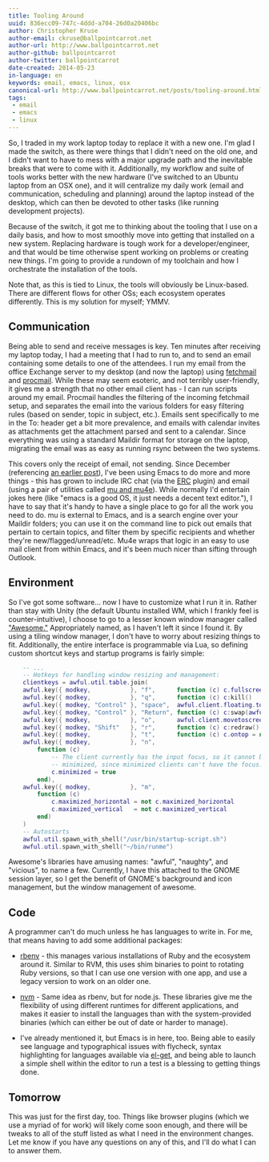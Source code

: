 ```yaml
---
title: Tooling Around
uuid: 836ecc09-747c-4ddd-a704-26d0a20406bc
author: Christopher Kruse
author-email: ckruse@ballpointcarrot.net
author-url: http://www.ballpointcarrot.net
author-github: ballpointcarrot
author-twitter: ballpointcarrot
date-created: 2014-05-23
in-language: en
keywords: email, emacs, linux, osx
canonical-url: http://www.ballpointcarrot.net/posts/tooling-around.html
tags:
 - email
 - emacs
 - linux
---
```


So, I traded in my work laptop today to replace it with a new one. I'm glad I made the switch, as there were things that
I didn't need on the old one, and I didn't want to have to mess with a major upgrade path and the inevitable breaks that
were to come with it. Additionally, my workflow and suite of tools works better with the new hardware (I've switched to
an Ubuntu laptop from an OSX one), and it will centralize my daily work (email and communication, scheduling and
planning) around the laptop instead of the desktop, which can then be devoted to other tasks (like running development
projects).

Because of the switch, it got me to thinking about the tooling that I use on a daily basis, and how to most smoothly
move into getting that installed on a new system. Replacing hardware is tough work for a developer/engineer, and that
would be time otherwise spent working on problems or creating new things. I'm going to provide a rundown of my toolchain
and how I orchestrate the installation of the tools.

Note that, as this is tied to Linux, the tools will obviously be Linux-based. There are different flows for other OSs;
each ecosystem operates differently. This is my solution for myself; YMMV.

## Communication ##

Being able to send and receive messages is key. Ten minutes after receiving my laptop today, I had a meeting that I had
to run to, and to send an email containing some details to one of the attendees. I run my email from the office Exchange server to my desktop (and now the laptop) using
[fetchmail](http://fetchmail.berlios.de/) and [procmail](http://www.procmail.org/). While these may seem esoteric, and
not terribly user-friendly, it gives me a strength that no other email client has - I can run scripts around my
email. Procmail handles the filtering of the incoming fetchmail setup, and separates the email into the various folders
for easy filtering rules (based on sender, topic in subject, etc.). Emails sent specifically to me in the To: header get
a bit more prevalence, and emails with calendar invites as attachments get the attachment parsed and sent to a
calendar. Since everything was using a standard Maildir format for storage on the laptop, migrating the email was as
easy as running rsync between the two systems.

This covers only the receipt of email, not sending. Since December (referencing
[an earlier post](http://www.ballpointcarrot.net/blog/2014/02/07/learning-a-new-editor/)), I've been using Emacs to do
more and more things - this has grown to include IRC chat (via the [ERC](http://www.emacswiki.org/wiki/ERC) plugin) and
email (using a pair of utilities called [mu and mu4e](http://www.djcbsoftware.nl/code/mu/mu4e.html)). While normally I'd
entertain jokes here (like "emacs is a good OS, it just needs a decent text editor."), I have to say that it's handy to
have a single place to go for all the work you need to do. mu is external to Emacs, and is a search engine over your
Maildir folders; you can use it on the command line to pick out emails that pertain to certain topics, and filter them
by specific recipients and whether they're new/flagged/unread/etc. Mu4e wraps that logic in an easy to use mail client
from within Emacs, and it's been much nicer than sifting through Outlook.

## Environment ##

So I've got some software... now I have to customize what I run it in. Rather than stay with Unity (the default Ubuntu
installed WM, which I frankly feel is counter-intuitive), I choose to go to a lesser known window manager called
["Awesome."](http://awesome.naquadah.org/) Appropriately named, as I haven't left it since I found it. By using a tiling
window manager, I don't have to worry about resizing things to fit. Additionally, the entire interface is programmable
via Lua, so defining custom shortcut keys and startup programs is fairly simple:
```lua
    -- ...
    -- Hotkeys for handling window resizing and management:
    clientkeys = awful.util.table.join(
    awful.key({ modkey,           }, "f",      function (c) c.fullscreen = not c.fullscreen  end),
    awful.key({ modkey,           }, "q",      function (c) c:kill()                         end),
    awful.key({ modkey, "Control" }, "space",  awful.client.floating.toggle                     ),
    awful.key({ modkey, "Control" }, "Return", function (c) c:swap(awful.client.getmaster()) end),
    awful.key({ modkey,           }, "o",      awful.client.movetoscreen                        ),
    awful.key({ modkey, "Shift"   }, "r",      function (c) c:redraw()                       end),
    awful.key({ modkey,           }, "t",      function (c) c.ontop = not c.ontop            end),
    awful.key({ modkey,           }, "n",
        function (c)
            -- The client currently has the input focus, so it cannot be
            -- minimized, since minimized clients can't have the focus.
            c.minimized = true
        end),
    awful.key({ modkey,           }, "m",
        function (c)
            c.maximized_horizontal = not c.maximized_horizontal
            c.maximized_vertical   = not c.maximized_vertical
        end)
    )
    -- Autostarts
    awful.util.spawn_with_shell("/usr/bin/startup-script.sh")
    awful.util.spawn_with_shell("~/bin/runme")
```
Awesome's libraries have amusing names: "awful", "naughty", and "vicious", to name a few. Currently, I have this
attached to the GNOME session layer, so I get the benefit of GNOME's background and icon management, but the window
management of awesome.

## Code ##

A programmer can't do much unless he has languages to write in. For me, that means having to add some additional
packages:

* [rbenv](https://github.com/sstephenson/rbenv) - this manages various installations of Ruby and the ecosystem around
   it. Similar to RVM, this uses shim binaries to point to rotating Ruby versions, so that I can use one version with
   one app, and use a legacy version to work on an older one.

* [nvm](https://github.com/creationix/nvm) - Same idea as rbenv, but for node.js. These libraries give me the
   flexibility of using different runtimes for different applications, and makes it easier to install the languages than
   with the system-provided binaries (which can either be out of date or harder to manage).

* I've already mentioned it, but Emacs is in here, too. Being able to easily see language and typographical issues with
   flycheck, syntax highlighting for languages available via [el-get](https://github.com/dimitri/el-get), and being able
   to launch a simple shell within the editor to run a test is a blessing to getting things done.

## Tomorrow ##

This was just for the first day, too. Things like browser plugins (which we use a myriad of for work) will likely come
soon enough, and there will be tweaks to all of the stuff listed as what I need in the environment changes. Let me know
if you have any questions on any of this, and I'll do what I can to answer them.
